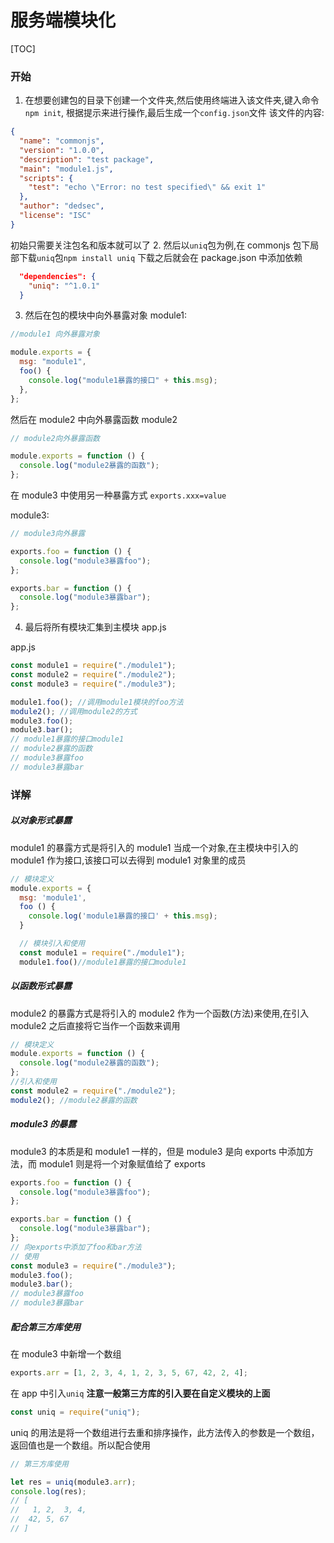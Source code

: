 # 服务端模块化

[TOC]

### 开始

1. 在想要创建包的目录下创建一个文件夹,然后使用终端进入该文件夹,键入命令`npm init`,
   根据提示来进行操作,最后生成一个`config.json`文件
   该文件的内容:

```json
{
  "name": "commonjs",
  "version": "1.0.0",
  "description": "test package",
  "main": "module1.js",
  "scripts": {
    "test": "echo \"Error: no test specified\" && exit 1"
  },
  "author": "dedsec",
  "license": "ISC"
}
```

初始只需要关注包名和版本就可以了 2. 然后以`uniq`包为例,在 commonjs 包下局部下载`uniq`包`npm install uniq`
下载之后就会在 package.json 中添加依赖

```json
  "dependencies": {
    "uniq": "^1.0.1"
  }
```

3. 然后在包的模块中向外暴露对象
   module1:

```js
//module1 向外暴露对象

module.exports = {
  msg: "module1",
  foo() {
    console.log("module1暴露的接口" + this.msg);
  },
};
```

然后在 module2 中向外暴露函数
module2

```js
// module2向外暴露函数

module.exports = function () {
  console.log("module2暴露的函数");
};
```

在 module3 中使用另一种暴露方式
`exports.xxx=value`

module3:

```js
// module3向外暴露

exports.foo = function () {
  console.log("module3暴露foo");
};

exports.bar = function () {
  console.log("module3暴露bar");
};
```

4. 最后将所有模块汇集到主模块 app.js

app.js

```js
const module1 = require("./module1");
const module2 = require("./module2");
const module3 = require("./module3");

module1.foo(); //调用module1模块的foo方法
module2(); //调用module2的方式
module3.foo();
module3.bar();
// module1暴露的接口module1
// module2暴露的函数
// module3暴露foo
// module3暴露bar
```

### 详解

##### 以对象形式暴露

module1 的暴露方式是将引入的 module1 当成一个对象,在主模块中引入的 module1 作为接口,该接口可以去得到 module1 对象里的成员

```js
// 模块定义
module.exports = {
  msg: 'module1',
  foo () {
    console.log('module1暴露的接口' + this.msg);
  }

  // 模块引入和使用
  const module1 = require("./module1");
  module1.foo()//module1暴露的接口module1
```

##### 以函数形式暴露

module2 的暴露方式是将引入的 module2 作为一个函数(方法)来使用,在引入 module2 之后直接将它当作一个函数来调用

```js
// 模块定义
module.exports = function () {
  console.log("module2暴露的函数");
};
//引入和使用
const module2 = require("./module2");
module2(); //module2暴露的函数
```

##### module3 的暴露

module3 的本质是和 module1 一样的，但是 module3 是向 exports 中添加方法，而 module1 则是将一个对象赋值给了 exports

```js
exports.foo = function () {
  console.log("module3暴露foo");
};

exports.bar = function () {
  console.log("module3暴露bar");
};
// 向exports中添加了foo和bar方法
// 使用
const module3 = require("./module3");
module3.foo();
module3.bar();
// module3暴露foo
// module3暴露bar
```

##### 配合第三方库使用

在 module3 中新增一个数组

```js
exports.arr = [1, 2, 3, 4, 1, 2, 3, 5, 67, 42, 2, 4];
```

在 app 中引入`uniq`
**注意一般第三方库的引入要在自定义模块的上面**

```js
const uniq = require("uniq");
```

uniq 的用法是将一个数组进行去重和排序操作，此方法传入的参数是一个数组，返回值也是一个数组。所以配合使用

```js
// 第三方库使用

let res = uniq(module3.arr);
console.log(res);
// [
//   1, 2,  3, 4,
//  42, 5, 67
// ]
```
